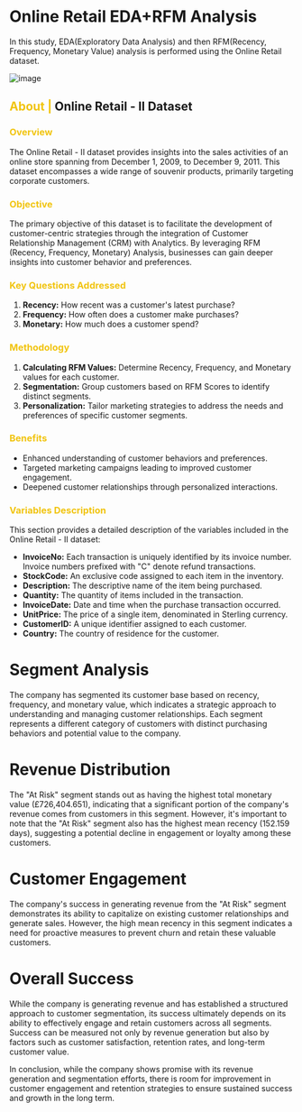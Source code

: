 # Online Retail EDA+RFM Analysis
In this study, EDA(Exploratory Data Analysis) and then RFM(Recency, Frequency, Monetary Value) analysis is performed using the Online Retail dataset.

![image](https://github.com/hhuseyincosgun/Online-Retail-EDA-RFM-Analysis/assets/21257660/32f0bc99-89e8-4bbe-9ccd-872a5dff5e0a)


## <b><span style='color:#F1C40F'> About |</span> Online Retail - II Dataset</b>
 
### <b><span style='color:#F1C40F'>Overview</span></b>
The Online Retail - II dataset provides insights into the sales activities of an online store spanning from December 1, 2009, to December 9, 2011. This dataset encompasses a wide range of souvenir products, primarily targeting corporate customers.

### <b><span style='color:#F1C40F'>Objective</span></b>
The primary objective of this dataset is to facilitate the development of customer-centric strategies through the integration of Customer Relationship Management (CRM) with Analytics. By leveraging RFM (Recency, Frequency, Monetary) Analysis, businesses can gain deeper insights into customer behavior and preferences.

### <b><span style='color:#F1C40F'>Key Questions Addressed</span></b>
1. **Recency:** How recent was a customer's latest purchase?
2. **Frequency:** How often does a customer make purchases?
3. **Monetary:** How much does a customer spend?
 
### <b><span style='color:#F1C40F'>Methodology</span></b>
1. **Calculating RFM Values:** Determine Recency, Frequency, and Monetary values for each customer.
2. **Segmentation:** Group customers based on RFM Scores to identify distinct segments.
3. **Personalization:** Tailor marketing strategies to address the needs and preferences of specific customer segments.

### <b><span style='color:#F1C40F'>Benefits</span></b>
- Enhanced understanding of customer behaviors and preferences.
- Targeted marketing campaigns leading to improved customer engagement.
- Deepened customer relationships through personalized interactions.

### <b><span style='color:#F1C40F'>Variables Description</span></b>
This section provides a detailed description of the variables included in the Online Retail - II dataset:

- **InvoiceNo:** Each transaction is uniquely identified by its invoice number. Invoice numbers prefixed with "C" denote refund transactions.
- **StockCode:** An exclusive code assigned to each item in the inventory.
- **Description:** The descriptive name of the item being purchased.
- **Quantity:** The quantity of items included in the transaction.
- **InvoiceDate:** Date and time when the purchase transaction occurred.
- **UnitPrice:** The price of a single item, denominated in Sterling currency.
- **CustomerID:** A unique identifier assigned to each customer.
- **Country:** The country of residence for the customer.

# Segment Analysis
The company has segmented its customer base based on recency, frequency, and monetary value, which indicates a strategic approach to understanding and managing customer relationships. Each segment represents a different category of customers with distinct purchasing behaviors and potential value to the company.

# Revenue Distribution
The "At Risk" segment stands out as having the highest total monetary value (£726,404.651), indicating that a significant portion of the company's revenue comes from customers in this segment. However, it's important to note that the "At Risk" segment also has the highest mean recency (152.159 days), suggesting a potential decline in engagement or loyalty among these customers.

# Customer Engagement
The company's success in generating revenue from the "At Risk" segment demonstrates its ability to capitalize on existing customer relationships and generate sales. However, the high mean recency in this segment indicates a need for proactive measures to prevent churn and retain these valuable customers.

# Overall Success
While the company is generating revenue and has established a structured approach to customer segmentation, its success ultimately depends on its ability to effectively engage and retain customers across all segments. Success can be measured not only by revenue generation but also by factors such as customer satisfaction, retention rates, and long-term customer value.

In conclusion, while the company shows promise with its revenue generation and segmentation efforts, there is room for improvement in customer engagement and retention strategies to ensure sustained success and growth in the long term.


